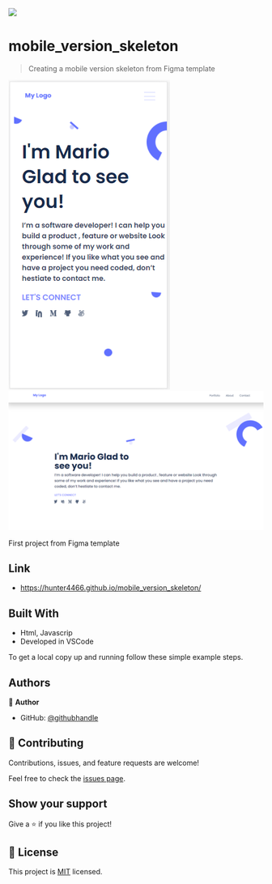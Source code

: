 
![](https://img.shields.io/badge/Microverse-blueviolet)

# mobile_version_skeleton

> Creating a mobile version skeleton from Figma template

![screenshot](./Assets/Images/snapshot.png)
![screenshot](./Assets/Images/snapshot_2.png)

First project from Figma template

## Link

- https://hunter4466.github.io/mobile_version_skeleton/


## Built With

- Html, Javascrip
- Developed in VSCode


To get a local copy up and running follow these simple example steps.


## Authors

👤 **Author**

- GitHub: [@githubhandle](https://github.com/hunter4466)

## 🤝 Contributing

Contributions, issues, and feature requests are welcome!

Feel free to check the [issues page](../../issues/).

## Show your support

Give a ⭐️ if you like this project!

## 📝 License

This project is [MIT](./MIT.md) licensed.